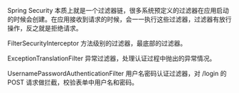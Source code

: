 Spring Security 本质上就是一个过滤器链，很多系统预定义的过滤器在应用启动的时候会创建。在应用接收到请求的时候，会一一执行这些过滤器，过滤器有放行操作，反之就是拒绝请求。



FilterSecurityInterceptor 方法级别的过滤器，最底部的过滤器。

ExceptionTranslationFilter 异常过滤器，处理认证过程中抛出的异常情况。

UsernamePasswordAuthenticationFilter 用户名密码认证过滤器，对 /login 的 POST 请求做拦截，校验表单中用户名和密码。

